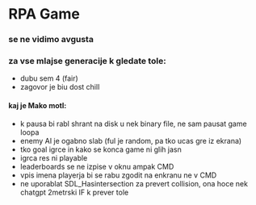 # RPA Game
### se ne vidimo avgusta

### za vse mlajse generacije k gledate tole:

- dubu sem 4 (fair)
- zagovor je biu dost chill


#### kaj je Mako motl:

- k pausa bi rabl shrant na disk u nek binary file, ne sam pausat game loopa
- enemy AI je ogabno slab (ful je random, pa tko ucas gre iz ekrana)
- tko goal igrce in kako se konca game ni glih jasn
- igrca res ni playable
- leaderboards se ne izpise v oknu ampak CMD
- vpis imena playerja bi se rabu zgodit na enkranu ne v CMD
- ne uporablat SDL_Hasintersection za prevert collision, ona hoce nek chatgpt 2metrski IF k prever tole
